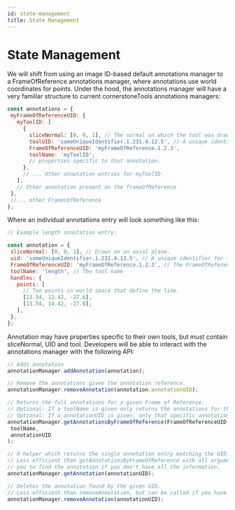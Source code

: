 ```yaml
---
id: state-management
title: State Management
---
```



# State Management

We will shift from using an image ID-based default annotations manager to a FrameOfReference annotations manager, where annotations use world coordinates for points. Under the hood, the annotations manager will have a very familiar structure to current cornerstoneTools annotations managers:

```js
const annotations = {
 myFrameOfReferenceUID: {
   myToolID: [
     {
       sliceNormal: [0, 0, 1], // The normal on which the tool was drawn
       toolUID: 'someUniqueIdentifier.1.231.4.12.5', // A unique identifier for this annotations.
       FrameOfReferenceUID: 'myFrameOfReference.1.2.3',
       toolName: 'myToolID',
       // properties specific to that annotation.
     },
     // ... Other annotation entries for myToolID
   ],
   // Other annotation present on the frameOfReference
 },
 //... other FramesOfReference
};
```


Where an individual annotations entry will look something like this:

```js
// Example length annotation entry:

const annotation = {
 sliceNormal: [0, 0, 1], // Drawn on an axial plane.
 uid: 'someUniqueIdentifier.1.231.4.12.5', // A unique identifier for this annotations.
 FrameOfReferenceUID: 'myFrameOfReference.1.2.3', // The FrameOfReferenceUID
 toolName: 'length', // The tool name
 handles: {
   points: [
     // Two points in world space that define the line.
     [23.54, 12.42, -27.6],
     [13.54, 14.42, -27.6],
   ],
 },
};
```

Annotation may have properties specific to their own tools, but must contain sliceNormal, UID and tool. Developers will be able to interact with the annotations manager with the following API:


```js
// Adds annotation
annotationManager.addAnnotation(annotation);

// Remove the annotations given the annotation reference.
annotationManager.removeAnnotation(annotation.annotationUID);

// Returns the full annotations for a given Frame of Reference.
// Optional: If a toolName is given only returns the annotations for that tool.
// Optional: If a annotationUID is given, only that specific annotation is returned.
annotationManager.getAnnotationsByFrameOfReference(FrameOfReferenceUID,
 toolName,
 annotationUID
);

// A helper which returns the single annotation entry matching the UID.
// Less efficient than getAnnotationsByFrameOfReference with all arguments, but allows
// you to find the annotation if you don't have all the information.
annotationManager.getAnnotation(annotationUID);

// Deletes the annotation found by the given UID.
// Less efficient than removeAnnotation, but can be called if you have only the UID.
annotationManager.removeAnnotation(annotationUID);
```

